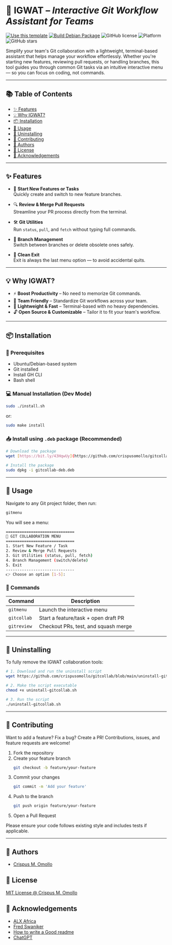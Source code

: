 # 🚀 IGWAT – *Interactive Git Workflow Assistant for Teams*


[![Use this template](https://img.shields.io/badge/GitHub-Use%20this%20template-brightgreen?style=for-the-badge&logo=github)](https://github.com/crispusomollo/gitcollab/generate)
[![Build Debian Package](https://img.shields.io/badge/build-.deb-blue?style=for-the-badge&logo=debian)](https://github.com/crispusomollo/gitcollab/releases)
![GitHub license](https://img.shields.io/github/license/crispusomollo/gitcollab)
![Platform](https://img.shields.io/badge/platform-bash-lightgrey)
![GitHub stars](https://img.shields.io/github/stars/crispusomollo/gitcollab?style=social)

Simplify your team's Git collaboration with a lightweight, terminal-based assistant that helps manage your workflow effortlessly. Whether you're starting new features, reviewing pull requests, or handling branches, this tool guides you through common Git tasks via an intuitive interactive menu — so you can focus on coding, not commands.

---

## 📚 Table of Contents

- [✨ Features](#-features)
- [💡 Why IGWAT?](#-why-igwat)
- [📦 Installation](#-installation)
- [🚀 Usage](#-usage)
- [🧹 Uninstalling](#-uninstalling)
- [🤝 Contributing](#-contributing)
- [👤 Authors](#-authors)
- [💼 License](#-license)
- [📘 Acknowledgements](#-acknowledgements)

---

## ✨ Features

- 🔧 **Start New Features or Tasks**  
  Quickly create and switch to new feature branches.

- 🔍 **Review & Merge Pull Requests**  
  Streamline your PR process directly from the terminal.

- 🛠️ **Git Utilities**  
  Run `status`, `pull`, and `fetch` without typing full commands.

- 🌿 **Branch Management**  
  Switch between branches or delete obsolete ones safely.

- 🚪 **Clean Exit**  
  Exit is always the last menu option — to avoid accidental quits.

---

## 💡 Why IGWAT?

- ⚡ **Boost Productivity** – No need to memorize Git commands.  
- 🤝 **Team Friendly** – Standardize Git workflows across your team.  
- 🧩 **Lightweight & Fast** – Terminal-based with no heavy dependencies.  
- 🔓 **Open Source & Customizable** – Tailor it to fit your team's workflow.

---

## 📦 Installation

### 🔧 Prerequisites

- Ubuntu/Debian-based system  
- Git installed
- Install GH CLI  
- Bash shell

### 💻 Manual Installation (Dev Mode)

```bash
sudo ./install.sh
```

or:

```bash
sudo make install
```

### 📥 Install using `.deb` package (Recommended)

```bash
# Download the package
wget [https://bit.ly/43HqwUy](https://github.com/crispusomollo/gitcollab/blob/main/gitcollab-deb.deb)

# Install the package
sudo dpkg -i gitcollab-deb.deb
```

---

## 🚀 Usage
Navigate to any Git project folder, then run:

```bash
gitmenu
```

You will see a menu:

```bash
==============================
🚀 GIT COLLABORATION MENU
==============================
1. Start New Feature / Task
2. Review & Merge Pull Requests
3. Git Utilities (status, pull, fetch)
4. Branch Management (switch/delete)
5. Exit
------------------------------
👉 Choose an option [1-5]:

```

### 🔧 Commands

| Command     | Description                          |
| ----------- | ------------------------------------ |
| `gitmenu`   | Launch the interactive menu          |
| `gitcollab` | Start a feature/task + open draft PR |
| `gitreview` | Checkout PRs, test, and squash merge |

---

## 🧹 Uninstalling
To fully remove the IGWAT collaboration tools:

```bash
# 1. Download and run the uninstall script
wget https://github.com/crispusomollo/gitcollab/blob/main/uninstall-gitcollab.sh

# 2. Make the script executable
chmod +x uninstall-gitcollab.sh

# 3. Run the script
./uninstall-gitcollab.sh

```

---

## 🤝 Contributing
Want to add a feature? Fix a bug? Create a PR! Contributions, issues, and feature requests are welcome! 

1. Fork the repository
2. Create your feature branch
   ```bash
   git checkout -b feature/your-feature
   ```
3. Commit your changes
   ```bash
   git commit -m 'Add your feature'
   ```
4. Push to the branch
   ```bash
   git push origin feature/your-feature

5. Open a Pull Request

Please ensure your code follows existing style and includes tests if applicable.

---

## 👤 Authors
- [Crispus M. Omollo](https://www.github.com/crispusomollo)


## 💼 License
[MIT License @ Crispus M. Omollo](https://github.com/crispusomollo/gitcollab/blob/main/LICENCE)


## 📘 Acknowledgements

 - [ALX Africa](https://www.alxafrica.com/)
 - [Fred Swaniker](https://www.africanleadershipacademy.org/ala_board/fred-swaniker/)
 - [How to write a Good readme](https://readme.so/editor)
 - [ChatGPT](https://chatgpt.com/)
